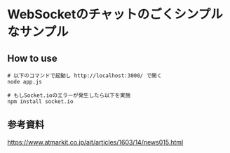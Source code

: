 # WebSocketのチャットのごくシンプルなサンプル

## How to use

```
# 以下のコマンドで起動し http://localhost:3000/ で開く
node app.js

# もしSocket.ioのエラーが発生したら以下を実施
npm install socket.io
```

## 参考資料
https://www.atmarkit.co.jp/ait/articles/1603/14/news015.html